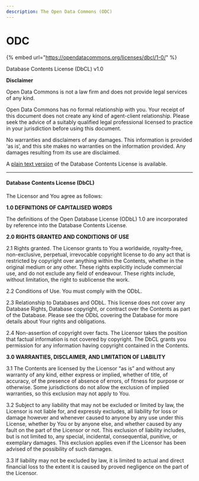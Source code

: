 ```yaml
---
description: The Open Data Commons (ODC)
---
```


# ODC

{% embed url="https://opendatacommons.org/licenses/dbcl/1-0/" %}

Database Contents License (DbCL) v1.0

**Disclaimer**

Open Data Commons is not a law firm and does not provide legal services of any kind.

Open Data Commons has no formal relationship with you. Your receipt of this document does not create any kind of agent-client relationship. Please seek the advice of a suitably qualified legal professional licensed to practice in your jurisdiction before using this document.

No warranties and disclaimers of any damages. This information is provided ‘as is‘, and this site makes no warranties on the information provided. Any damages resulting from its use are disclaimed.

A [plain text version](https://opendatacommons.org/licenses/dbcl/dbcl-10.txt) of the Database Contents License is available.

***

#### Database Contents License (DbCL) <a href="#database-contents-license-dbcl" id="database-contents-license-dbcl"></a>

The Licensor and You agree as follows:

**1.0 DEFINITIONS OF CAPITALISED WORDS**

The definitions of the Open Database License (ODbL) 1.0 are incorporated by reference into the Database Contents License.

**2.0 RIGHTS GRANTED AND CONDITIONS OF USE**

2.1 Rights granted. The Licensor grants to You a worldwide, royalty-free, non-exclusive, perpetual, irrevocable copyright license to do any act that is restricted by copyright over anything within the Contents, whether in the original medium or any other. These rights explicitly include commercial use, and do not exclude any field of endeavour. These rights include, without limitation, the right to sublicense the work.

2.2 Conditions of Use. You must comply with the ODbL.

2.3 Relationship to Databases and ODbL. This license does not cover any Database Rights, Database copyright, or contract over the Contents as part of the Database. Please see the ODbL covering the Database for more details about Your rights and obligations.

2.4 Non-assertion of copyright over facts. The Licensor takes the position that factual information is not covered by copyright. The DbCL grants you permission for any information having copyright contained in the Contents.

**3.0 WARRANTIES, DISCLAIMER, AND LIMITATION OF LIABILITY**

3.1 The Contents are licensed by the Licensor “as is” and without any warranty of any kind, either express or implied, whether of title, of accuracy, of the presence of absence of errors, of fitness for purpose or otherwise. Some jurisdictions do not allow the exclusion of implied warranties, so this exclusion may not apply to You.

3.2 Subject to any liability that may not be excluded or limited by law, the Licensor is not liable for, and expressly excludes, all liability for loss or damage however and whenever caused to anyone by any use under this License, whether by You or by anyone else, and whether caused by any fault on the part of the Licensor or not. This exclusion of liability includes, but is not limited to, any special, incidental, consequential, punitive, or exemplary damages. This exclusion applies even if the Licensor has been advised of the possibility of such damages.

3.3 If liability may not be excluded by law, it is limited to actual and direct financial loss to the extent it is caused by proved negligence on the part of the Licensor.
